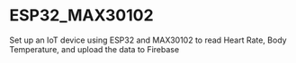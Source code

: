 # ESP32_MAX30102
Set up an IoT device using ESP32 and MAX30102 to read Heart Rate, Body Temperature, and upload the data to Firebase
